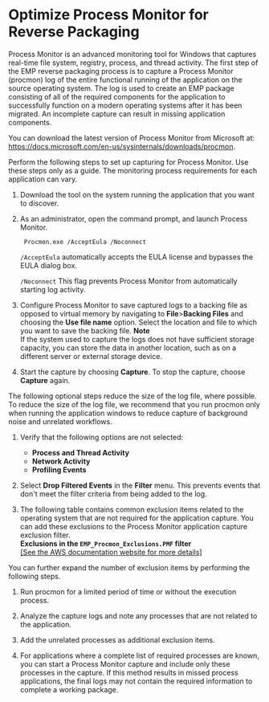 # Optimize Process Monitor for Reverse Packaging<a name="emp-procmon"></a>

Process Monitor is an advanced monitoring tool for Windows that captures real\-time file system, registry, process, and thread activity\. The first step of the EMP reverse packaging process is to capture a Process Monitor \(procmon\) log of the entire functional running of the application on the source operating system\. The log is used to create an EMP package consisting of all of the required components for the application to successfully function on a modern operating systems after it has been migrated\. An incomplete capture can result in missing application components\.

You can download the latest version of Process Monitor from Microsoft at: [https://docs\.microsoft\.com/en\-us/sysinternals/downloads/procmon](https://docs.microsoft.com/en-us/sysinternals/downloads/procmon)\.

Perform the following steps to set up capturing for Process Monitor\. Use these steps only as a guide\. The monitoring process requirements for each application can vary\.

1. Download the tool on the system running the application that you want to discover\.

1. As an administrator, open the command prompt, and launch Process Monitor\.

   ```
    Procmon.exe /AcceptEula /Noconnect
   ```

   `/AcceptEula` automatically accepts the EULA license and bypasses the EULA dialog box\.

   `/Noconnect` This flag prevents Process Monitor from automatically starting log activity\.

1. Configure Process Monitor to save captured logs to a backing file as opposed to virtual memory by navigating to **File**>**Backing Files** and choosing the **Use file name** option\. Select the location and file to which you want to save the backing file\.
**Note**  
If the system used to capture the logs does not have sufficient storage capacity, you can store the data in another location, such as on a different server or external storage device\.

1. Start the capture by choosing **Capture**\. To stop the capture, choose **Capture** again\.

The following optional steps reduce the size of the log file, where possible\. To reduce the size of the log file, we recommend that you run procmon only when running the application windows to reduce capture of background noise and unrelated workflows\. 

1. Verify that the following options are not selected:
   + **Process and Thread Activity**
   + **Network Activity**
   + **Profiling Events**

1. Select **Drop Filtered Events** in the **Filter** menu\. This prevents events that don't meet the filter criteria from being added to the log\.

1. The following table contains common exclusion items related to the operating system that are not required for the application capture\. You can add these exclusions to the Process Monitor application capture exclusion filter\.  
**Exclusions in the `EMP_Procmon_Exclusions.PMF` filter**    
[\[See the AWS documentation website for more details\]](http://docs.aws.amazon.com/emp/latest/userguide/emp-procmon.html)

You can further expand the number of exclusion items by performing the following steps\.

1. Run procmon for a limited period of time or without the execution process\.

1. Analyze the capture logs and note any processes that are not related to the application\.

1. Add the unrelated processes as additional exclusion items\.

1. For applications where a complete list of required processes are known, you can start a Process Monitor capture and include only these processes in the capture\. If this method results in missed process applications, the final logs may not contain the required information to complete a working package\.